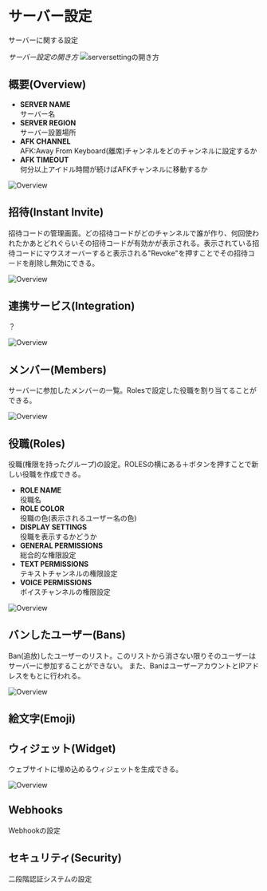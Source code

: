 # サーバー設定

サーバーに関する設定

_サーバー設定の開き方_ ![serversettingの開き方](./img/serversetting.gif)

## 概要(Overview)

- **SERVER NAME**<br>
  サーバー名
- **SERVER REGION**<br>
  サーバー設置場所
- **AFK CHANNEL**<br>
  AFK:Away From Keyboard(離席)チャンネルをどのチャンネルに設定するか
- **AFK TIMEOUT**<br>
  何分以上アイドル時間が続けばAFKチャンネルに移動するか

![Overview](./img/overview.png)

## 招待(Instant Invite)

招待コードの管理画面。どの招待コードがどのチャンネルで誰が作り、何回使われたかあとどれぐらいその招待コードが有効かが表示される。表示されている招待コードにマウスオーバーすると表示される"Revoke"を押すことでその招待コードを削除し無効にできる。

![Overview](./img/instantinvite.png)

## 連携サービス(Integration)

？

![Overview](./img/twitchintegration.png)

## メンバー(Members)

サーバーに参加したメンバーの一覧。Rolesで設定した役職を割り当てることができる。

![Overview](./img/members.png)

## 役職(Roles)

役職(権限を持ったグループ)の設定。ROLESの横にある＋ボタンを押すことで新しい役職を作成できる。

- **ROLE NAME**<br>
  役職名
- **ROLE COLOR**<br>
  役職の色(表示されるユーザー名の色)
- **DISPLAY SETTINGS**<br>
  役職を表示するかどうか
- **GENERAL PERMISSIONS**<br>
  総合的な権限設定
- **TEXT PERMISSIONS**<br>
  テキストチャンネルの権限設定
- **VOICE PERMISSIONS**<br>
  ボイスチャンネルの権限設定

![Overview](./img/roles.png)

## バンしたユーザー(Bans)

Ban(追放)したユーザーのリスト。このリストから消さない限りそのユーザーはサーバーに参加することができない。 また、BanはユーザーアカウントとIPアドレスをもとに行われる。

![Overview](./img/bans.png)

## 絵文字(Emoji)

## ウィジェット(Widget)

ウェブサイトに埋め込めるウィジェットを生成できる。

![Overview](./img/widget.png)

## Webhooks
Webhookの設定

## セキュリティ(Security)
二段階認証システムの設定
